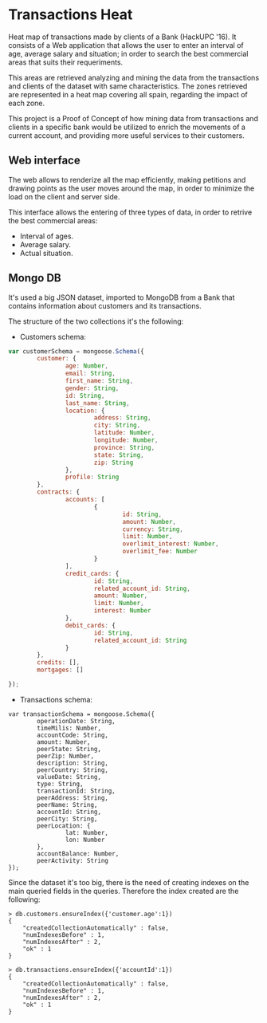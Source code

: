 # Transactions Heat
Heat map of transactions made by clients of a Bank (HackUPC '16). It consists of a Web application that allows the user to enter an interval of age, average salary and situation; in order to search the best commercial areas that suits their requeriments.

This areas are retrieved analyzing and mining the data from the transactions and clients of the dataset with same characteristics. The zones retrieved are represented in a heat map covering all spain, regarding the impact of each zone.

This project is a Proof of Concept of how mining data from transactions and clients in a specific bank would be utilized to enrich the movements of a current account, and providing more useful services to their customers.

## Web interface

The web allows to renderize all the map efficiently, making petitions and drawing points as the user moves around the map, in order to minimize the load on the client and server side.

This interface allows the entering of three types of data, in order to retrive the best commercial areas:
 - Interval of ages.
 - Average salary.
 - Actual situation.

## Mongo DB
It's used a big JSON dataset, imported to MongoDB from a Bank that contains information about customers and its transactions.

The structure of the two collections it's the following:

- Customers schema:

```JavaScript
var customerSchema = mongoose.Schema({
        customer: {
                age: Number,
                email: String,
                first_name: String,
                gender: String,
                id: String,
                last_name: String,
                location: {
                        address: String,
                        city: String,
                        latitude: Number,
                        longitude: Number,
                        province: String,
                        state: String,
                        zip: String
                },
                profile: String
        },
        contracts: {
                accounts: [
                        {
                                id: String,
                                amount: Number,
                                currency: String,
                                limit: Number,
                                overlimit_interest: Number,
                                overlimit_fee: Number
                        }
                ],
                credit_cards: {
                        id: String,
                        related_account_id: String,
                        amount: Number,
                        limit: Number,
                        interest: Number
                },
                debit_cards: {
                        id: String,
                        related_account_id: String
                }
        },
        credits: [],
        mortgages: []

});
```

- Transactions schema:
```
var transactionSchema = mongoose.Schema({
        operationDate: String,
        timeMilis: Number,
        accountCode: String,
        amount: Number,
        peerState: String,
        peerZip: Number,
        description: String,
        peerCountry: String,
        valueDate: String,
        type: String,
        transactionId: String,
        peerAddress: String,
        peerName: String,
        accountId: String,
        peerCity: String,
        peerLocation: {
                lat: Number,
                lon: Number
        },
        accountBalance: Number,
        peerActivity: String
});
```

Since the dataset it's too big, there is the need of creating indexes on the main queried fields in the queries. Therefore the index created are the following:

```
> db.customers.ensureIndex({'customer.age':1})
{
	"createdCollectionAutomatically" : false,
	"numIndexesBefore" : 1,
	"numIndexesAfter" : 2,
	"ok" : 1
}

> db.transactions.ensureIndex({'accountId':1})
{
	"createdCollectionAutomatically" : false,
	"numIndexesBefore" : 1,
	"numIndexesAfter" : 2,
	"ok" : 1
}
```
